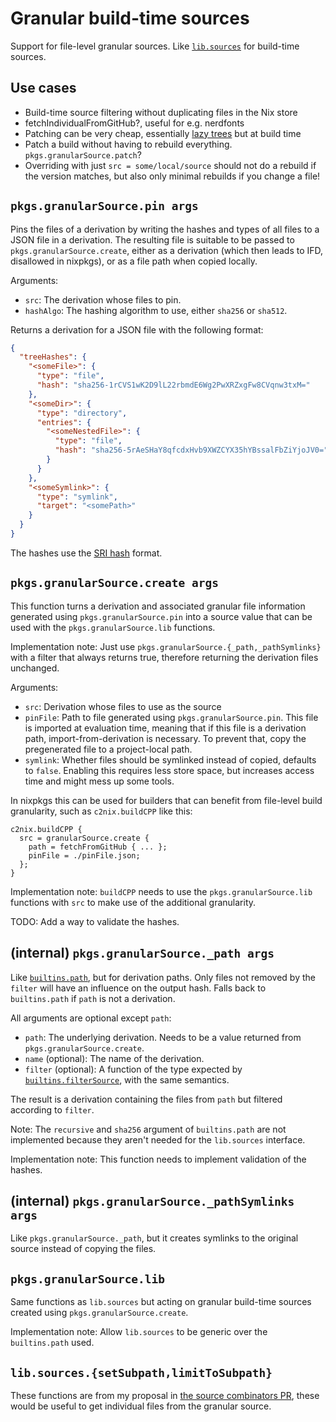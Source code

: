 # Granular build-time sources

Support for file-level granular sources. Like [`lib.sources`](https://nixos.org/manual/nixpkgs/stable/#sec-functions-library-sources) for build-time sources.

## Use cases

- Build-time source filtering without duplicating files in the Nix store
- fetchIndividualFromGitHub?, useful for e.g. nerdfonts
- Patching can be very cheap, essentially [lazy trees](https://github.com/NixOS/nix/pull/6530) but at build time
- Patch a build without having to rebuild everything. `pkgs.granularSource.patch`?
- Overriding with just `src = some/local/source` should not do a rebuild if the version matches, but also only minimal rebuilds if you change a file!

## `pkgs.granularSource.pin args`

Pins the files of a derivation by writing the hashes and types of all files to a JSON file in a derivation.
The resulting file is suitable to be passed to `pkgs.granularSource.create`, either as a derivation (which then leads to IFD, disallowed in nixpkgs), or as a file path when copied locally.

Arguments:
- `src`: The derivation whose files to pin.
- `hashAlgo`: The hashing algorithm to use, either `sha256` or `sha512`.

Returns a derivation for a JSON file with the following format:
```json
{
  "treeHashes": {
    "<someFile>": {
      "type": "file",
      "hash": "sha256-1rCVS1wK2D9lL22rbmdE6Wg2PwXRZxgFw8CVqnw3txM="
    },
    "<someDir>": {
      "type": "directory",
      "entries": {
        "<someNestedFile>": {
          "type": "file",
          "hash": "sha256-5rAeSHaY8qfcdxHvb9XWZCYX35hYBssalFbZiYjoJV0="
        }
      }
    },
    "<someSymlink>": {
      "type": "symlink",
      "target": "<somePath>"
    }
  }
}
```

The hashes use the [SRI hash](https://www.srihash.org/) format.

## `pkgs.granularSource.create args`

This function turns a derivation and associated granular file information generated using `pkgs.granularSource.pin` into a source value that can be used with the `pkgs.granularSource.lib` functions.

Implementation note: Just use `pkgs.granularSource.{_path,_pathSymlinks}` with a filter that always returns true, therefore returning the derivation files unchanged.

Arguments:
- `src`: Derivation whose files to use as the source
- `pinFile`: Path to file generated using `pkgs.granularSource.pin`.
  This file is imported at evaluation time, meaning that if this file is a derivation path, import-from-derivation is necessary.
  To prevent that, copy the pregenerated file to a project-local path.
- `symlink`: Whether files should be symlinked instead of copied, defaults to `false`.
  Enabling this requires less store space, but increases access time and might mess up some tools.

In nixpkgs this can be used for builders that can benefit from file-level build granularity, such as `c2nix.buildCPP` like this:

```
c2nix.buildCPP {
  src = granularSource.create {
    path = fetchFromGitHub { ... };
    pinFile = ./pinFile.json;
  };
}
```

Implementation note: `buildCPP` needs to use the `pkgs.granularSource.lib` functions with `src` to make use of the additional granularity.

TODO: Add a way to validate the hashes.

## (internal) `pkgs.granularSource._path args`

Like [`builtins.path`](https://nixos.org/manual/nix/stable/language/builtins.html?highlight=builtins.path#builtins-path), but for derivation paths.
Only files not removed by the `filter` will have an influence on the output hash.
Falls back to `builtins.path` if `path` is not a derivation.

All arguments are optional except `path`:

- `path`: The underlying derivation. Needs to be a value returned from `pkgs.granularSource.create`.
- `name` (optional): The name of the derivation.
- `filter` (optional): A function of the type expected by [`builtins.filterSource`](https://nixos.org/manual/nix/stable/language/builtins.html?highlight=builtins.path#builtins-filterSource), with the same semantics.

The result is a derivation containing the files from `path` but filtered according to `filter`.

Note: The `recursive` and `sha256` argument of `builtins.path` are not implemented because they aren't needed for the `lib.sources` interface.

Implementation note: This function needs to implement validation of the hashes.

## (internal) `pkgs.granularSource._pathSymlinks args`

Like `pkgs.granularSource._path`, but it creates symlinks to the original source instead of copying the files.

## `pkgs.granularSource.lib`

Same functions as `lib.sources` but acting on granular build-time sources created using `pkgs.granularSource.create`.

Implementation note: Allow `lib.sources` to be generic over the `builtins.path` used.

## `lib.sources.{setSubpath,limitToSubpath}`

These functions are from my proposal in [the source combinators PR](https://github.com/NixOS/nixpkgs/pull/112083#pullrequestreview-1137855532), these would be useful to get individual files from the granular source.






